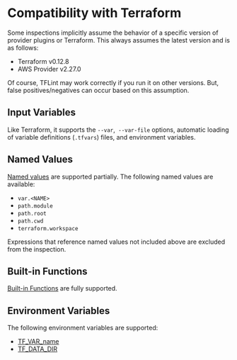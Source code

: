# Compatibility with Terraform

Some inspections implicitly assume the behavior of a specific version of provider plugins or Terraform. This always assumes the latest version and is as follows:

- Terraform v0.12.8
- AWS Provider v2.27.0

Of course, TFLint may work correctly if you run it on other versions. But, false positives/negatives can occur based on this assumption.

## Input Variables

Like Terraform, it supports the `--var`,` --var-file` options, automatic loading of variable definitions (`.tfvars`) files, and environment variables.

## Named Values

[Named values](https://www.terraform.io/docs/configuration/expressions.html#references-to-named-values) are supported partially. The following named values are available:

- `var.<NAME>`
- `path.module`
- `path.root`
- `path.cwd`
- `terraform.workspace`

Expressions that reference named values not included above are excluded from the inspection.

## Built-in Functions

[Built-in Functions](https://www.terraform.io/docs/configuration/functions.html) are fully supported.

## Environment Variables

The following environment variables are supported:

- [TF_VAR_name](https://www.terraform.io/docs/commands/environment-variables.html#tf_var_name)
- [TF_DATA_DIR](https://www.terraform.io/docs/commands/environment-variables.html#tf_data_dir)
